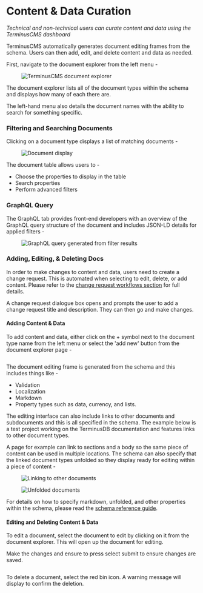 # Content & Data Curation

*Technical and non-technical users can curate content and data using the TerminusCMS dashboard*

TerminusCMS automatically generates document editing frames from the schema. Users can then add, edit, and delete content and data as needed.

First, navigate to the document explorer from the left menu -

<figure><img src="https://assets.terminusdb.com/docs/document-explorer.png" alt="TerminusCMS document explorer"><figcaption></figcaption></figure>

The document explorer lists all of the document types within the schema and displays how many of each there are.

The left-hand menu also details the document names with the ability to search for something specific.&#x20;

### Filtering and Searching Documents

Clicking on a document type displays a list of matching documents -

<figure><img src="https://assets.terminusdb.com/docs/document-display.png" alt="Document display"><figcaption></figcaption></figure>

&#x20;The document table allows users to -

* Choose the properties to display in the table
* Search properties
* Perform advanced filters

### GraphQL Query

The GraphQL tab provides front-end developers with an overview of the GraphQL query structure of the document and includes JSON-LD details for applied filters -

<figure><img src="https://assets.terminusdb.com/docs/document-view-graphql-query.png" alt="GraphQL query generated from filter results"><figcaption></figcaption></figure>

### Adding, Editing, & Deleting Docs

In order to make changes to content and data, users need to create a change request. This is automated when selecting to edit, delete, or add content. Please refer to the [change request workflows section](change-request-workflows.md) for full details.

A change request dialogue box opens and prompts the user to add a change request title and description. They can then go and make changes.

#### Adding Content & Data

To add content and data, either click on the + symbol next to the document type name from the left menu or select the 'add new' button from the document explorer page -

<figure><img src="https://assets.terminusdb.com/docs/add-new-document.png" alt=""><figcaption></figcaption></figure>

The document editing frame is generated from the schema and this includes things like -

* Validation
* Localization
* Markdown
* Property types such as data, currency, and lists.

The editing interface can also include links to other documents and subdocuments and this is all specified in the schema. The example below is a test project working on the TerminusDB documentation and features links to other document types.&#x20;

A page for example can link to sections and a body so the same piece of content can be used in multiple locations. The schema can also specify that the linked document types unfolded so they display ready for editing within a piece of content -

<div>

<figure><img src="https://assets.terminusdb.com/docs/linking-to-other-documents.png" alt="Linking to other documents"><figcaption></figcaption></figure>

 

<figure><img src="https://assets.terminusdb.com/docs/unfolded-documents.png" alt="Unfolded documents "><figcaption></figcaption></figure>

</div>

For details on how to specify markdown, unfolded, and other properties within the schema, please read the [schema reference guide](../../guides/reference-guides/python-client-reference/terminusdb\_client.schema.md).

#### Editing and Deleting Content & Data

To edit a document, select the document to edit by clicking on it from the document explorer. This will open up the document for editing.

Make the changes and ensure to press select submit to ensure changes are saved.

<figure><img src="https://assets.terminusdb.com/docs/edit-documents.png" alt=""><figcaption></figcaption></figure>

To delete a document, select the red bin icon. A warning message will display to confirm the deletion.
